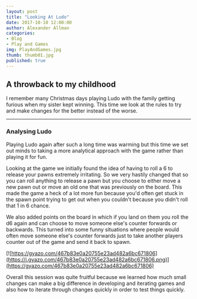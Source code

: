 ```yaml
---
layout: post
title: "Looking At Ludo"
date: 2017-10-10 12:00:00
author: Alexander Allman
categories:
- Blog
- Play and Games
img: PlayAndGames.jpg
thumb: thumb01.jpg
published: true
---
```


## A throwback to my childhood

I remember many Christmas days playing Ludo with the family getting furious when my sister kept winning. This time we look at the rules to try and make changes for the better instead of the worse.

<!--more-->
-----
### Analysing Ludo

Playing Ludo again after such a long time was warming but this time we set out minds to taking a more analytical approach with the game rather than playing it for fun.

Looking at the game we initially found the idea of having to roll a 6 to release your pawns extremely irritating. So we very hastily changed that so you can roll anything to release a pawn but you choose to either move a new pawn out or move an old one that was previously on the board. This made the game a heck of a lot more fun because you'd often get stuck in the spawn point trying to get out when you couldn't because you didn't roll that 1 in 6 chance.

We also added points on the board in which if you land on them you roll the d6 again and can choose to move someone else's counter forwards or backwards. This turned into some funny situations where people would often move someone else's counter forwards just to take another players counter out of the game and send it back to spawn.

[![https://gyazo.com/467b83e0a20755e23ad482a6bc671806](https://i.gyazo.com/467b83e0a20755e23ad482a6bc671806.png)](https://gyazo.com/467b83e0a20755e23ad482a6bc671806)

Overall this session was quite fruitful because we learned how much small changes can make a big difference in developing and iterating games and also how to iterate through changes quickly in order to test things quickly.
